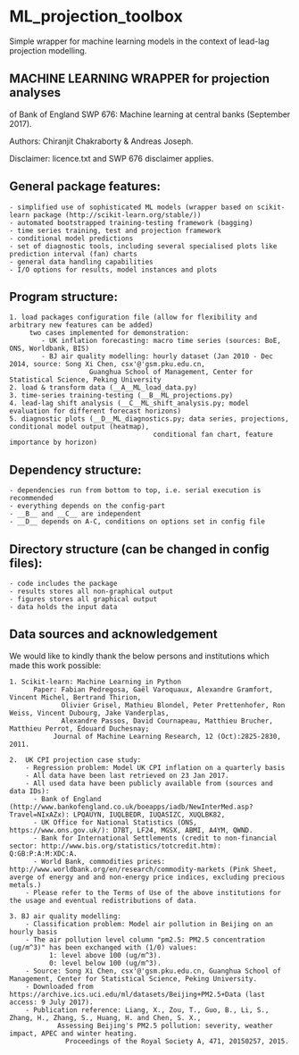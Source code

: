# ML_projection_toolbox
Simple wrapper for machine learning models in the context of lead-lag projection modelling.


MACHINE LEARNING WRAPPER for projection analyses
------------------------------------------------

of Bank of England SWP 676: Machine learning at central banks (September 2017).

Authors: Chiranjit Chakraborty & Andreas Joseph.

Disclaimer: licence.txt and SWP 676 disclaimer applies.


General package features:
-------------------------

	- simplified use of sophisticated ML models (wrapper based on scikit-learn package (http://scikit-learn.org/stable/))
	- automated bootstrapped training-testing framework (bagging)
	- time series training, test and projection framework
	- conditional model predictions
	- set of diagnostic tools, including several specialised plots like prediction interval (fan) charts
	- general data handling capabilities
	- I/O options for results, model instances and plots

Program structure:
------------------

	1. load packages configuration file (allow for flexibility and arbitrary new features can be added)
		 two cases implemented for demonstration: 
		    - UK inflation forecasting: macro time series (sources: BoE, ONS, Worldbank, BIS)
		    - BJ air quality modelling: hourly dataset (Jan 2010 - Dec 2014, source: Song Xi Chen, csx'@'gsm.pku.edu.cn,
						Guanghua School of Management, Center for Statistical Science, Peking University
	2. load & transform data (__A__ML_load_data.py)
	3. time-series training-testing (__B__ML_projections.py)
	4. lead-lag shift analysis (__C__ML_shift_analysis.py; model evaluation for different forecast horizons)
	5. diagnostic plots (__D__ML_diagnostics.py; data series, projections, conditional model output (heatmap), 
                         				conditional fan chart, feature importance by horizon)
                         
Dependency structure:
---------------------

	- dependencies run from bottom to top, i.e. serial execution is recommended
	- everything depends on the config-part
	- __B__ and __C__ are independent
	- __D__ depends on A-C, conditions on options set in config file

Directory structure (can be changed in config files):
-----------------------------------------------------

	- code includes the package
	- results stores all non-graphical output
	- figures stores all graphical output
	- data holds the input data

Data sources and acknowledgement
--------------------------------

We would like to kindly thank the below persons and institutions which made this work possible: 

    1. Scikit-learn: Machine Learning in Python
	      Paper: Fabian Pedregosa, Gaël Varoquaux, Alexandre Gramfort, Vincent Michel, Bertrand Thirion,
	             Olivier Grisel, Mathieu Blondel, Peter Prettenhofer, Ron Weiss, Vincent Dubourg, Jake Vanderplas,
	             Alexandre Passos, David Cournapeau, Matthieu Brucher, Matthieu Perrot, Édouard Duchesnay; 
               Journal of Machine Learning Research, 12 (Oct):2825-2830, 2011.

    2.  UK CPI projection case study:
	    - Regression problem: Model UK CPI inflation on a quarterly basis
	    - All data have been last retrieved on 23 Jan 2017.
	    - All used data have been publicly available from (sources and data IDs):
		  - Bank of England (http://www.bankofengland.co.uk/boeapps/iadb/NewInterMed.asp?Travel=NIxAZx): LPQAUYN, IUQLBEDR, IUQASIZC, XUQLBK82, 
		  - UK Office for National Statistics (ONS, https://www.ons.gov.uk/): D7BT, LF24, MGSX, ABMI, A4YM, QWND.
		  - Bank for International Settlements (credit to non-financial sector: http://www.bis.org/statistics/totcredit.htm): Q:GB:P:A:M:XDC:A.
		  - World Bank, commodities prices: http://www.worldbank.org/en/research/commodity-markets (Pink Sheet, averge of energy and and non-energy price indices, excluding precious metals.)
	    - Please refer to the Terms of Use of the above institutions for the usage and eventual redistributions of data.

    3. BJ air quality modelling:
	    - Classification problem: Model air pollution in Beijing on an hourly basis
	    - The air pollution level column "pm2.5: PM2.5 concentration (ug/m^3)" has been exchanged with (1/0) values:
		      1: level above 100 (ug/m^3).
		      0: level below 100 (ug/m^3).
	    - Source: Song Xi Chen, csx'@'gsm.pku.edu.cn, Guanghua School of Management, Center for Statistical Science, Peking University.
	    - Downloaded from https://archive.ics.uci.edu/ml/datasets/Beijing+PM2.5+Data (last access: 9 July 2017).
	    - Publication reference: Liang, X., Zou, T., Guo, B., Li, S., Zhang, H., Zhang, S., Huang, H. and Chen, S. X.,
			  	Assessing Beijing's PM2.5 pollution: severity, weather impact, APEC and winter heating. 
				  Proceedings of the Royal Society A, 471, 20150257, 2015.

